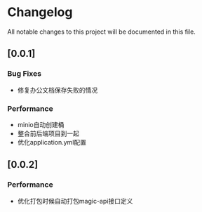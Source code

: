 # Changelog

All notable changes to this project will be documented in this file.

## [0.0.1]

### Bug Fixes
- 修复办公文档保存失败的情况

### Performance

- minio自动创建桶
- 整合前后端项目到一起
- 优化application.yml配置


## [0.0.2]

### Performance

- 优化打包时候自动打包magic-api接口定义

